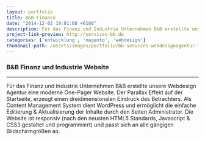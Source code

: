 ```yaml
---
layout: portfolio
title: B&B Finance
date: "2014-12-02 19:01:08 +0100"
description: Für das Finanz und Industrie Unternehmen B&B erstellte unsere Webdesign Agentur eine moderne One-Pager Website. Der Parallax Effekt auf der Startseite
project-link-preview: http://services-bb.de
categories: ['entwicklung', 'magento', 'webdesign']
thumbnail-path: /assets/images/portfolio/bb-services-webdesignagentur-ffm-cover.jpg
---
```


### B&B Finanz und Industrie Website
---
Für das Finanz und Industrie Unternehmen B&B erstellte unsere Webdesign Agentur eine moderne One-Pager Website. Der Parallax Effekt auf der Startseite, erzeugt einen dreidimensionalen Eindruck des Betrachters. Als Content Management System dient WordPress und ermöglicht die einfache Editierung & Aktualisierung der Inhalte durch den Seiten Administrator. Die Website ist responsiv (nach den neusten HTML5 Standards, Javascript & CSS3 gestaltet und programmiert) und passt sich an alle gängigen Bildschirmgrößen an.
